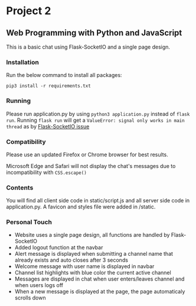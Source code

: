 # Project 2

## Web Programming with Python and JavaScript

This is a basic chat using Flask-SocketIO and a single page design.

### Installation

Run the below command to install all packages:
```
pip3 install -r requirements.txt
```

### Running

Please run application.py by using `python3 application.py` instead of `flask run`. Running `flask run` will get a `ValueError: signal only works in main thread` as by [Flask-SocketIO issue](https://github.com/miguelgrinberg/Flask-SocketIO/issues/817)

### Compatibility

Please use an updated Firefox or Chrome browser for best results.

Microsoft Edge and Safari will not display the chat's messages due to incompatibility with `CSS.escape()`

### Contents

You will find all client side code in static/script.js and all server side code in application.py. A favicon and styles file were added in /static.

### Personal Touch

- Website uses a single page design, all functions are handled by Flask-SocketIO
- Added logout function at the navbar
- Alert message is displayed when submitting a channel name that already exists and auto closes after 3 seconds
- Welcome message with user name is displayed in navbar
- Channel list highlights with blue color the current active channel
- Messages are displayed in chat when user enters/leaves channel and when users logs off
- When a new message is displayed at the page, the page automaticaly scrolls down
